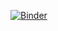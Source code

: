 [![Binder](https://mybinder.org/badge_logo.svg)](https://mybinder.org/v2/gh/xmjiao/ams561-notebooks/HEAD?urlpath=%2Fdoc%2Ftree%2FD02_Modules_and_the_command_line.ipynb)
